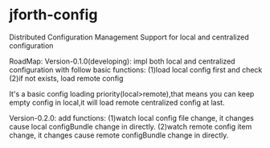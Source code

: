 jforth-config
=============

Distributed Configuration Management Support for local and centralized configuration

RoadMap:
Version-0.1.0(developing):
impl both local and centralized configuration with follow basic functions:
(1)load local config first and check
(2)if not exists, load remote config

It's a basic config loading priority(local>remote),that means you can keep empty config in local,it will load remote centralized config at last.

Version-0.2.0:
add functions:
(1)watch local config file change, it changes cause local configBundle change in directly.
(2)watch remote config item change, it changes cause remote configBundle change in directly.